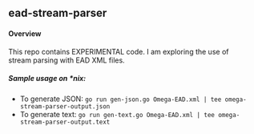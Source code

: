 ## ead-stream-parser

#### Overview
This repo contains EXPERIMENTAL code.  I am exploring the use of  
stream parsing with EAD XML files.

##### Sample usage on *nix:
* To generate JSON:
`go run gen-json.go Omega-EAD.xml | tee omega-stream-parser-output.json`
* To generate text:
`go run gen-text.go Omega-EAD.xml | tee omega-stream-parser-output.text`
